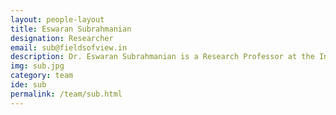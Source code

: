 ```yaml
---
layout: people-layout
title: Eswaran Subrahmanian
designation: Researcher
email: sub@fieldsofview.in
description: Dr. Eswaran Subrahmanian is a Research Professor at the Institute for Complex Engineered Systems and the Department of Engineering and Public Policy at Carnegie Mellon University (CMU), and is a fellow of American Association of Advancement of Science. He is currently spending the year working on Smart networks and Societies at the Software and Systems division at the Information Technology Laboratory at National Institute for Standards and Technology, USA.
img: sub.jpg
category: team
ide: sub
permalink: /team/sub.html
---
```

